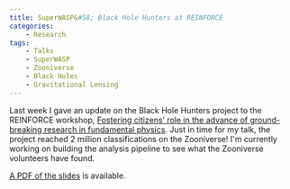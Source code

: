 ```yaml
---
title: SuperWASP&#58; Black Hole Hunters at REINFORCE
categories:
    - Research
tags:
    - Talks
    - SuperWASP
    - Zooniverse
    - Black Holes
    - Gravitational Lensing
---
```


Last week I gave an update on the Black Hole Hunters project to the REINFORCE workshop, [Fostering citizens’ role in the advance of ground-breaking research in fundamental physics](https://indico.ego-gw.it/event/467/). Just in time for my talk, the project reached 2 million classifications on the Zooniverse! I'm currently working on building the analysis pipeline to see what the Zooniverse volunteers have found.

[A PDF of the slides](/assets/slides/2022-reinforce-bhh.pdf) is available.